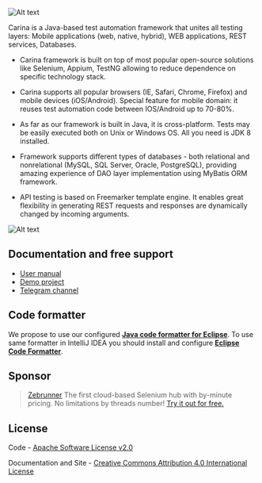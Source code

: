 ![Alt text](./docs/img/carina.png "Carina Logo")

Carina is a Java-based test automation framework that unites all testing layers: Mobile applications (web, native, hybrid), WEB applications, REST services, Databases.

* Carina framework is built on top of most popular open-source solutions like Selenium, Appium, TestNG allowing to reduce dependence on specific technology stack.

* Carina supports all popular browsers (IE, Safari, Chrome, Firefox) and mobile devices (iOS/Android). Special feature for mobile domain: it reuses test automation code between IOS/Android up to 70-80%.

* As far as our framework is built in Java, it is cross-platform. Tests may be easily executed both on Unix or Windows OS. All you need is JDK 8 installed.

* Framework supports different types of databases - both relational and nonrelational (MySQL, SQL Server, Oracle, PostgreSQL), providing amazing experience of DAO layer implementation using MyBatis ORM framework.

* API testing is based on Freemarker template engine. It enables great flexibility in generating REST requests and responses are dynamically changed by incoming arguments. 

![Alt text](./docs/img/carina_space.png "Carina Overview")

## Documentation and free support
* [User manual](http://qaprosoft.github.io/carina)
* [Demo project](https://github.com/qaprosoft/carina-demo)
* [Telegram channel](https://t.me/qps_carina)

## Code formatter
We propose to use our configured [**Java code formatter for Eclipse**](https://github.com/qaprosoft/carina/blob/master/carina_formatter.xml). To use same formatter in IntelliJ IDEA you should install and configure [**Eclipse Code Formatter**](https://plugins.jetbrains.com/plugin/6546-eclipse-code-formatter).

## Sponsor
> [Zebrunner](https://zebrunner.com) The first cloud-based Selenium hub with by-minute pricing. No limitations by threads number! [Try it out for free.](https://zebrunner.com/setup-wizard/company-details)

## License
Code - [Apache Software License v2.0](http://www.apache.org/licenses/LICENSE-2.0)

Documentation and Site - [Creative Commons Attribution 4.0 International License](http://creativecommons.org/licenses/by/4.0/deed.en_US)



